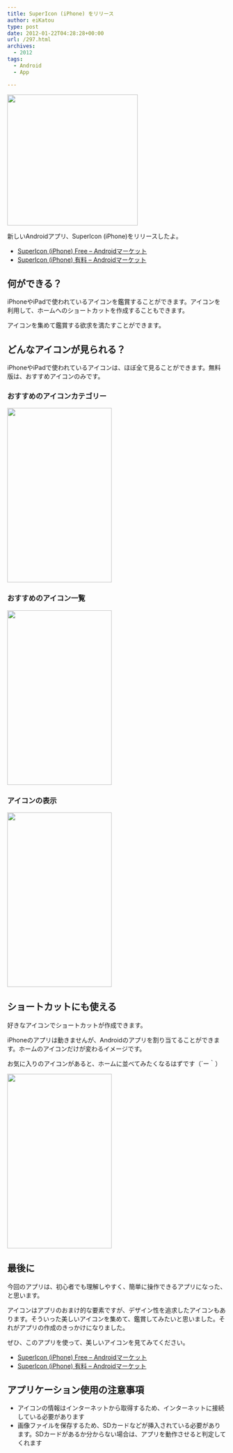 ```yaml
---
title: SuperIcon (iPhone) をリリース
author: eiKatou
type: post
date: 2012-01-22T04:28:28+00:00
url: /297.html
archives:
  - 2012
tags:
  - Android
  - App

---
```

[<img src="/blog/uploads/2012/01/20120122e.png" alt="" title="20120122e" width="300" height="300" class="alignnone size-full wp-image-307" srcset="/blog/uploads/2012/01/20120122e.png 300w, /blog/uploads/2012/01/20120122e-150x150.png 150w" sizes="(max-width: 300px) 100vw, 300px" />][1]
  
新しいAndroidアプリ、SuperIcon (iPhone)をリリースしたよ。

  * [SuperIcon (iPhone) Free &#8211; Androidマーケット][2]
  * [SuperIcon (iPhone) 有料 &#8211; Androidマーケット][3]

## 何ができる？

iPhoneやiPadで使われているアイコンを鑑賞することができます。アイコンを利用して、ホームへのショートカットを作成することもできます。
  
アイコンを集めて鑑賞する欲求を満たすことができます。

## どんなアイコンが見られる？

iPhoneやiPadで使われているアイコンは、ほぼ全て見ることができます。無料版は、おすすめアイコンのみです。

### おすすめのアイコンカテゴリー

[<img src="/blog/uploads/2012/01/20120122b.png" alt="" title="20120122b" width="240" height="400" class="alignnone size-full wp-image-300" srcset="/blog/uploads/2012/01/20120122b.png 240w, /blog/uploads/2012/01/20120122b-180x300.png 180w" sizes="(max-width: 240px) 100vw, 240px" />][4]
  
<!--more-->

### おすすめのアイコン一覧

[<img src="/blog/uploads/2012/01/20120122d.png" alt="" title="20120122d" width="240" height="400" class="alignnone size-full wp-image-298" srcset="/blog/uploads/2012/01/20120122d.png 240w, /blog/uploads/2012/01/20120122d-180x300.png 180w" sizes="(max-width: 240px) 100vw, 240px" />][5]

### アイコンの表示

[<img src="/blog/uploads/2012/01/20120122c.png" alt="" title="20120122c" width="240" height="400" class="alignnone size-full wp-image-323" srcset="/blog/uploads/2012/01/20120122c.png 240w, /blog/uploads/2012/01/20120122c-180x300.png 180w" sizes="(max-width: 240px) 100vw, 240px" />][6]

## ショートカットにも使える

好きなアイコンでショートカットが作成できます。

iPhoneのアプリは動きませんが、Androidのアプリを割り当てることができます。ホームのアイコンだけが変わるイメージです。

お気に入りのアイコンがあると、ホームに並べてみたくなるはずです（´ー｀）

[<img src="/blog/uploads/2012/01/20120122a.png" alt="" title="20120122a" width="240" height="400" class="alignnone size-full wp-image-301" srcset="/blog/uploads/2012/01/20120122a.png 240w, /blog/uploads/2012/01/20120122a-180x300.png 180w" sizes="(max-width: 240px) 100vw, 240px" />][7]

## 最後に

今回のアプリは、初心者でも理解しやすく、簡単に操作できるアプリになった、と思います。

アイコンはアプリのおまけ的な要素ですが、デザイン性を追求したアイコンもあります。そういった美しいアイコンを集めて、鑑賞してみたいと思いました。それがアプリの作成のきっかけになりました。

ぜひ、このアプリを使って、美しいアイコンを見てみてください。

  * [SuperIcon (iPhone) Free &#8211; Androidマーケット][2]
  * [SuperIcon (iPhone) 有料 &#8211; Androidマーケット][3]

## アプリケーション使用の注意事項

  * アイコンの情報はインターネットから取得するため、インターネットに接続している必要があります
  * 画像ファイルを保存するため、SDカードなどが挿入されている必要があります。SDカードがあるか分からない場合は、アプリを動作させると判定してくれます

 [1]: /blog/uploads/2012/01/20120122e.png
 [2]: https://market.android.com/details?id=net.eikatou.ibf
 [3]: https://market.android.com/details?id=net.eikatou.ib
 [4]: /blog/uploads/2012/01/20120122b.png
 [5]: /blog/uploads/2012/01/20120122d.png
 [6]: /blog/uploads/2012/01/20120122c.png
 [7]: /blog/uploads/2012/01/20120122a.png

